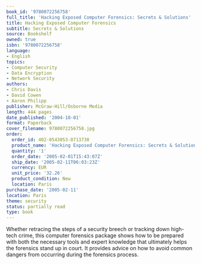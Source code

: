```yaml
---
book_id: '9780072256758'
full_title: 'Hacking Exposed Computer Forensics: Secrets & Solutions'
title: Hacking Exposed Computer Forensics
subtitle: Secrets & Solutions
source: Bookshelf
owned: true
isbn: '9780072256758'
language:
- English
topics:
- Computer Security
- Data Encryption
- Network Security
authors:
- Chris Davis
- David Cowen
- Aaron Philipp
publisher: McGraw-Hill/Osborne Media
length: 444 pages
date_published: '2004-10-01'
format: Paperback
cover_filename: 9780072256758.jpg
order:
  order_id: 402-0543053-0713730
  product_name: 'Hacking Exposed Computer Forensics: Secrets & Solutions'
  quantity: '1'
  order_date: '2005-02-01T15:43:07Z'
  ship_date: '2005-02-11T06:03:23Z'
  currency: EUR
  unit_price: '32.26'
  product_condition: New
  location: Paris
purchase_date: '2005-02-11'
location: Paris
theme: security
status: partially read
type: book
---
```

Whether retracing the steps of a security breech or tracking down high-tech crime, this computer forensics package shows how to be prepared with both the necessary tools and expert knowledge that ultimately helps the forensics stand up in court. It provides advice on how to avoid common dangers from occurring during the forensics process.
